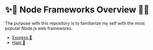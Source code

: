 # ✨🐉 Node Frameworks Overview 🐉✨

The purpose with this repository is to familiarize my self with the most popular Node.js web frameworks.

- [Express 🐲](./express/README.md)
- [Hapi 🥪](./hapi/README.md)